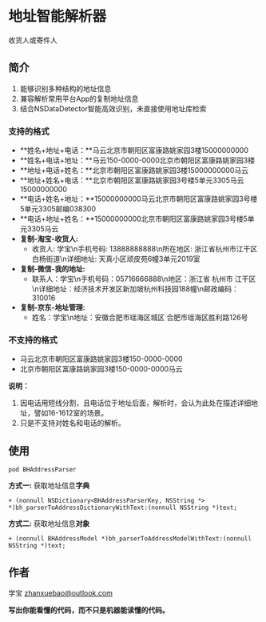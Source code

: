 # 地址智能解析器
收货人或寄件人


## 简介
 1. 能够识别多种结构的地址信息
 2. 兼容解析常用平台App的复制地址信息
 3. 结合NSDataDetector智能高效识别，未直接使用地址库检索
 
### 支持的格式

* **姓名+地址+电话：**马云北京市朝阳区富康路姚家园3楼15000000000
* **姓名+电话+地址：**马云150-0000-0000北京市朝阳区富康路姚家园3楼
* **地址+电话+姓名：**北京市朝阳区富康路姚家园3楼15000000000马云
* **地址+姓名+电话：**北京市朝阳区富康路姚家园3号楼5单元3305马云15000000000
* **电话+姓名+地址：**15000000000马云北京市朝阳区富康路姚家园3号楼5单元3305邮编038300
* **电话+地址+姓名：**15000000000北京市朝阳区富康路姚家园3号楼5单元3305马云
* **复制-淘宝-收货人:**            
    * 收货人: 学宝\n手机号码: 13888888888\n所在地区: 浙江省杭州市江干区白杨街道\n详细地址: 天真小区顽皮苑6幢3单元2019室
* **复制-微信-我的地址:**
    * 联系人：学宝\n手机号码：05716666888\n地区：浙江省 杭州市 江干区\n详细地址：经济技术开发区新加坡杭州科技园188幢\n邮政编码：310016
* **复制-京东-地址管理:**
    * 姓名：学宝\n地址：安徽合肥市瑶海区城区 合肥市瑶海区胜利路126号


### 不支持的格式

* 马云北京市朝阳区富康路姚家园3楼150-0000-0000
* 北京市朝阳区富康路姚家园3楼150-0000-0000马云

**说明：**
1. 因电话用短线分割，且电话位于地址后面，解析时，会认为此处在描述详细地址，譬如16-1612室的场景。
2. 只是不支持对姓名和电话的解析。

    
## 使用
 
 ```
 pod BHAddressParser
 ```
 
**方式一:** 获取地址信息**字典**
 
 ```
 + (nonnull NSDictionary<BHAddressParserKey, NSString *> *)bh_parserToAddressDictionaryWithText:(nonnull NSString *)text;

 ```
 
**方式二:** 获取地址信息**对象**

```
+ (nonnull BHAddressModel *)bh_parserToAddressModelWithText:(nonnull NSString *)text;
``` 
 

## 作者
学宝  zhanxuebao@outlook.com


**写出你能看懂的代码，而不只是机器能读懂的代码。**


